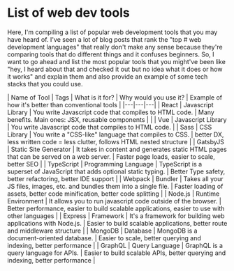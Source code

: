 # List of web dev tools

Here, I'm compiling a list of popular web development tools that you may have heard of. I've seen a lot of blog posts that rank the "top # web development languages" that really don't make any sense because they're comparing tools that do different things and it confuses beginners. So, I want to go ahead and list the most popular tools that you might've been like "hey, I heard about that and checked it out but no idea what it does or how it works" and explain them and also provide an example of some tech stacks that you could use.


| Name of Tool | Tags | What is it for? | Why would you use it? | Example of how it's better than conventional tools |
|---|---|---|
| React | Javascript Library | You write Javascript code that compiles to HTML code. | Many benefits. Main ones: JSX, reusable components |  |
| Vue | Javascript Library | You write Javascript code that compiles to HTML code. |
| Sass | CSS Library | You write a "CSS-like" language that compiles to CSS. | better DX, less written code = less clutter, follows HTML nested structure |
| GatsbyJS |  Static Site Generator | It takes in content and generates static HTML pages that can be served on a web server. | Faster page loads, easier to scale, better SEO |
| TypeScript | Programming Language | TypeScript is a superset of JavaScript that adds optional static typing. | Better Type safety, better refactoring, better IDE support |
| Webpack | Bundler | Takes all your JS files, images, etc. and bundles them into a single file. | Faster loading of assets, better code minification, better code splitting |
| Node.js | Runtime Environment | It allows you to run javascript code outside of the browser. | Better performance, easier to build scalable applications, easier to use with other languages |
| Express | Framework | It's a framework for building web applications with Node.js. | Easier to build scalable applications, better route and middleware structure |
| MongoDB | Database | MongoDB is a document-oriented database. | Easier to scale, better querying and indexing, better performance |
| GraphQL | Query Language | GraphQL is a query language for APIs. | Easier to build scalable APIs, better querying and indexing, better performance |